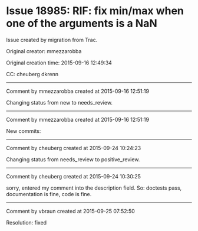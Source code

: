 # Issue 18985: RIF: fix min/max when one of the arguments is a NaN

Issue created by migration from Trac.

Original creator: mmezzarobba

Original creation time: 2015-09-16 12:49:34

CC:  cheuberg dkrenn




---

Comment by mmezzarobba created at 2015-09-16 12:51:19

Changing status from new to needs_review.


---

Comment by mmezzarobba created at 2015-09-16 12:51:19

New commits:


---

Comment by cheuberg created at 2015-09-24 10:24:23

Changing status from needs_review to positive_review.


---

Comment by cheuberg created at 2015-09-24 10:30:25

sorry, entered my comment into the description field.
So: doctests pass, documentation is fine, code is fine.


---

Comment by vbraun created at 2015-09-25 07:52:50

Resolution: fixed
